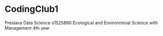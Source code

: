 # CodingClub1
Preslava
Data Science
s1525860
Ecological and Environmtnal Science with Management
4th year